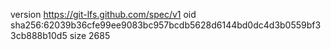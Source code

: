 version https://git-lfs.github.com/spec/v1
oid sha256:62039b36cfe99ee9083bc957bcdb5628d6144bd0dc4d3b0559bf33cb888b10d5
size 2685
